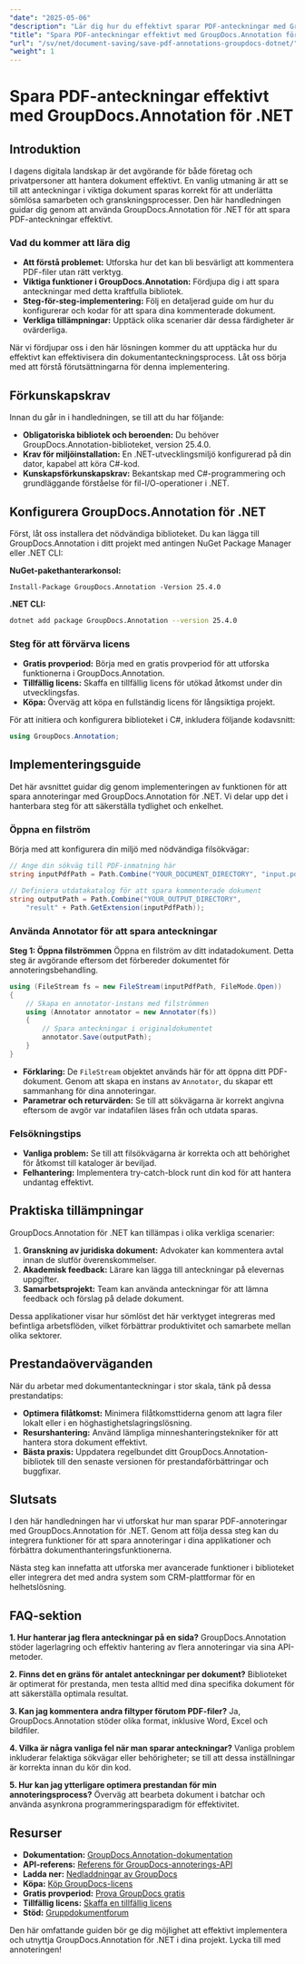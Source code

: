 ```yaml
---
"date": "2025-05-06"
"description": "Lär dig hur du effektivt sparar PDF-anteckningar med GroupDocs.Annotation för .NET. Effektivisera din dokumenthanteringsprocess med vår detaljerade guide."
"title": "Spara PDF-anteckningar effektivt med GroupDocs.Annotation för .NET"
"url": "/sv/net/document-saving/save-pdf-annotations-groupdocs-dotnet/"
"weight": 1
---
```


# Spara PDF-anteckningar effektivt med GroupDocs.Annotation för .NET

## Introduktion

I dagens digitala landskap är det avgörande för både företag och privatpersoner att hantera dokument effektivt. En vanlig utmaning är att se till att anteckningar i viktiga dokument sparas korrekt för att underlätta sömlösa samarbeten och granskningsprocesser. Den här handledningen guidar dig genom att använda GroupDocs.Annotation för .NET för att spara PDF-anteckningar effektivt.

### Vad du kommer att lära dig
- **Att förstå problemet:** Utforska hur det kan bli besvärligt att kommentera PDF-filer utan rätt verktyg.
- **Viktiga funktioner i GroupDocs.Annotation:** Fördjupa dig i att spara anteckningar med detta kraftfulla bibliotek.
- **Steg-för-steg-implementering:** Följ en detaljerad guide om hur du konfigurerar och kodar för att spara dina kommenterade dokument.
- **Verkliga tillämpningar:** Upptäck olika scenarier där dessa färdigheter är ovärderliga.

När vi fördjupar oss i den här lösningen kommer du att upptäcka hur du effektivt kan effektivisera din dokumentanteckningsprocess. Låt oss börja med att förstå förutsättningarna för denna implementering.

## Förkunskapskrav

Innan du går in i handledningen, se till att du har följande:
- **Obligatoriska bibliotek och beroenden:** Du behöver GroupDocs.Annotation-biblioteket, version 25.4.0.
- **Krav för miljöinstallation:** En .NET-utvecklingsmiljö konfigurerad på din dator, kapabel att köra C#-kod.
- **Kunskapsförkunskapskrav:** Bekantskap med C#-programmering och grundläggande förståelse för fil-I/O-operationer i .NET.

## Konfigurera GroupDocs.Annotation för .NET

Först, låt oss installera det nödvändiga biblioteket. Du kan lägga till GroupDocs.Annotation i ditt projekt med antingen NuGet Package Manager eller .NET CLI:

**NuGet-pakethanterarkonsol:**
```shell
Install-Package GroupDocs.Annotation -Version 25.4.0
```

**.NET CLI:**
```bash
dotnet add package GroupDocs.Annotation --version 25.4.0
```

### Steg för att förvärva licens
- **Gratis provperiod:** Börja med en gratis provperiod för att utforska funktionerna i GroupDocs.Annotation.
- **Tillfällig licens:** Skaffa en tillfällig licens för utökad åtkomst under din utvecklingsfas.
- **Köpa:** Överväg att köpa en fullständig licens för långsiktiga projekt.

För att initiera och konfigurera biblioteket i C#, inkludera följande kodavsnitt:
```csharp
using GroupDocs.Annotation;
```

## Implementeringsguide
Det här avsnittet guidar dig genom implementeringen av funktionen för att spara annoteringar med GroupDocs.Annotation för .NET. Vi delar upp det i hanterbara steg för att säkerställa tydlighet och enkelhet.

### Öppna en filström
Börja med att konfigurera din miljö med nödvändiga filsökvägar:
```csharp
// Ange din sökväg till PDF-inmatning här
string inputPdfPath = Path.Combine("YOUR_DOCUMENT_DIRECTORY", "input.pdf");

// Definiera utdatakatalog för att spara kommenterade dokument
string outputPath = Path.Combine("YOUR_OUTPUT_DIRECTORY", 
    "result" + Path.GetExtension(inputPdfPath));
```

### Använda Annotator för att spara anteckningar
**Steg 1: Öppna filströmmen**
Öppna en filström av ditt indatadokument. Detta steg är avgörande eftersom det förbereder dokumentet för annoteringsbehandling.
```csharp
using (FileStream fs = new FileStream(inputPdfPath, FileMode.Open))
{
    // Skapa en annotator-instans med filströmmen
    using (Annotator annotator = new Annotator(fs))
    {
        // Spara anteckningar i originaldokumentet
        annotator.Save(outputPath);
    }
}
```
- **Förklaring:** De `FileStream` objektet används här för att öppna ditt PDF-dokument. Genom att skapa en instans av `Annotator`, du skapar ett sammanhang för dina annoteringar.
- **Parametrar och returvärden:** Se till att sökvägarna är korrekt angivna eftersom de avgör var indatafilen läses från och utdata sparas.

### Felsökningstips
- **Vanliga problem:** Se till att filsökvägarna är korrekta och att behörighet för åtkomst till kataloger är beviljad.
- **Felhantering:** Implementera try-catch-block runt din kod för att hantera undantag effektivt.

## Praktiska tillämpningar
GroupDocs.Annotation för .NET kan tillämpas i olika verkliga scenarier:
1. **Granskning av juridiska dokument:** Advokater kan kommentera avtal innan de slutför överenskommelser.
2. **Akademisk feedback:** Lärare kan lägga till anteckningar på elevernas uppgifter.
3. **Samarbetsprojekt:** Team kan använda anteckningar för att lämna feedback och förslag på delade dokument.

Dessa applikationer visar hur sömlöst det här verktyget integreras med befintliga arbetsflöden, vilket förbättrar produktivitet och samarbete mellan olika sektorer.

## Prestandaöverväganden
När du arbetar med dokumentanteckningar i stor skala, tänk på dessa prestandatips:
- **Optimera filåtkomst:** Minimera filåtkomsttiderna genom att lagra filer lokalt eller i en höghastighetslagringslösning.
- **Resurshantering:** Använd lämpliga minneshanteringstekniker för att hantera stora dokument effektivt.
- **Bästa praxis:** Uppdatera regelbundet ditt GroupDocs.Annotation-bibliotek till den senaste versionen för prestandaförbättringar och buggfixar.

## Slutsats
I den här handledningen har vi utforskat hur man sparar PDF-annoteringar med GroupDocs.Annotation för .NET. Genom att följa dessa steg kan du integrera funktioner för att spara annoteringar i dina applikationer och förbättra dokumenthanteringsfunktionerna.

Nästa steg kan innefatta att utforska mer avancerade funktioner i biblioteket eller integrera det med andra system som CRM-plattformar för en helhetslösning.

## FAQ-sektion
**1. Hur hanterar jag flera anteckningar på en sida?**
GroupDocs.Annotation stöder lagerlagring och effektiv hantering av flera annoteringar via sina API-metoder.

**2. Finns det en gräns för antalet anteckningar per dokument?**
Biblioteket är optimerat för prestanda, men testa alltid med dina specifika dokument för att säkerställa optimala resultat.

**3. Kan jag kommentera andra filtyper förutom PDF-filer?**
Ja, GroupDocs.Annotation stöder olika format, inklusive Word, Excel och bildfiler.

**4. Vilka är några vanliga fel när man sparar anteckningar?**
Vanliga problem inkluderar felaktiga sökvägar eller behörigheter; se till att dessa inställningar är korrekta innan du kör din kod.

**5. Hur kan jag ytterligare optimera prestandan för min annoteringsprocess?**
Överväg att bearbeta dokument i batchar och använda asynkrona programmeringsparadigm för effektivitet.

## Resurser
- **Dokumentation:** [GroupDocs.Annotation-dokumentation](https://docs.groupdocs.com/annotation/net/)
- **API-referens:** [Referens för GroupDocs-annoterings-API](https://reference.groupdocs.com/annotation/net/)
- **Ladda ner:** [Nedladdningar av GroupDocs](https://releases.groupdocs.com/annotation/net/)
- **Köpa:** [Köp GroupDocs-licens](https://purchase.groupdocs.com/buy)
- **Gratis provperiod:** [Prova GroupDocs gratis](https://releases.groupdocs.com/annotation/net/)
- **Tillfällig licens:** [Skaffa en tillfällig licens](https://purchase.groupdocs.com/temporary-license/)
- **Stöd:** [Gruppdokumentforum](https://forum.groupdocs.com/c/annotation/)

Den här omfattande guiden bör ge dig möjlighet att effektivt implementera och utnyttja GroupDocs.Annotation för .NET i dina projekt. Lycka till med annoteringen!